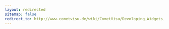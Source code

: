 ```yaml
---
layout: redirected
sitemap: false
redirect_to: http://www.cometvisu.de/wiki/CometVisu/Devoloping_Widgets_(Deutsch)
---
```


